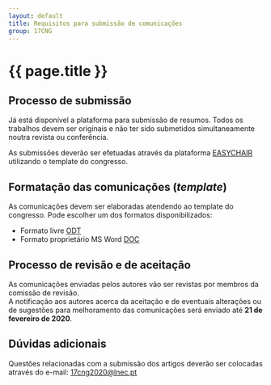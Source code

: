 ```yaml
---
layout: default
title: Requisitos para submissão de comunicações
group: 17CNG
---
```


# {{ page.title }}


## Processo de submissão

Já está disponível a plataforma para submissão de resumos.
Todos os trabalhos devem ser originais e não ter sido submetidos simultaneamente noutra revista ou conferência.

As submissões deverão ser efetuadas através da plataforma [EASYCHAIR](https://easychair.org/conferences/?conf=17cng) utilizando o template do congresso.


## Formatação das comunicações (*template*)

As comunicações devem ser elaboradas atendendo ao template do congresso. 
Pode escolher um dos formatos disponibilizados: 
- Formato livre [ODT](https://drive.google.com/file/d/1AHoxt2eIdjqWRIBJZSypJof0WqyS_QhF/view?usp=sharing)
- Formato proprietário MS Word [DOC](https://drive.google.com/file/d/1jzeGiI4b8MuQFYnOlqFd45sGDiGxs6H5/view?usp=sharing)

## Processo de revisão e de aceitação 
As comunicações enviadas pelos autores vão ser revistas por membros da comissão de revisão.  
A notificação aos autores acerca da aceitação e de eventuais alterações ou de sugestões para melhoramento das comunicações será enviado até **21 de fevereiro de 2020**. 
  
## Dúvidas adicionais
Questões relacionadas com a submissão dos artigos deverão ser colocadas através do e-mail: 17cng2020@lnec.pt
